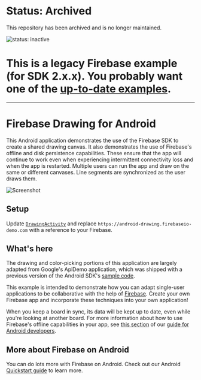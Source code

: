 # Status: Archived
This repository has been archived and is no longer maintained.

![status: inactive](https://img.shields.io/badge/status-inactive-red.svg)

# This is a legacy Firebase example (for SDK 2.x.x). You probably want one of the [up-to-date examples](https://firebase.google.com/docs/samples).

---------------------

# Firebase Drawing for Android

This Android application demonstrates the use of the Firebase SDK to create a shared drawing canvas.
It also demonstrates the use of Firebase's offline and disk persistence capabilities. These ensure that
the app will continue to work even when experiencing intermittent connectivity loss and when the app
is restarted.
Multiple users can run the app and draw on the same or different canvases. Line segments are synchronized as the user draws them.

![Screenshot](screenshot.png)

## Setup

Update [`DrawingActivity`](/app/src/main/java/com/firebase/androidchat/DrawingActivity.java) and replace
`https://android-drawing.firebaseio-demo.com` with a reference to your Firebase.

## What's here

The drawing and color-picking portions of this application are largely adapted from Google's
ApiDemo application, which was shipped with a previous version of the Android SDK's
[sample code](https://developer.android.com/samples/).

This example is intended to demonstrate how you can adapt single-user applications to be
collaborative with the help of [Firebase](https://www.firebase.com). Create your own Firebase app
and incorporate these techniques into your own application!

When you keep a board in sync, its data will be kept up to date, even while you're looking at another
board. For more information about how to use Firebase's offline capabilities in your app, see [this
section](https://www.firebase.com/docs/android/guide/offline-capabilities.html) of our
[guide for Android developers](https://www.firebase.com/docs/android/guide/).

## More about Firebase on Android

You can do lots more with Firebase on Android. Check out our Android
[Quickstart guide](https://www.firebase.com/docs/java-quickstart.html) to learn more.
